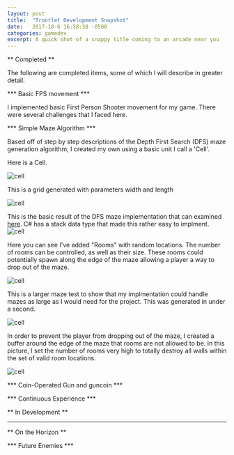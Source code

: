 ```yaml
---
layout: post
title:  "Trontlet Development Snapshot"
date:   2017-10-6 16:58:38 -0500
categories: gamedev
excerpt: A quick shot of a snappy title coming to an arcade near you
---
```



** Completed **

The following are completed items, some of which I will describe in greater detail.

*** Basic FPS movement ***

I implemented basic First Person Shooter movement for my game. There were several challenges that I faced here.

*** Simple Maze Algorithm ***

Based off of step by step descriptions of the Depth First Search (DFS) maze generation algorithm, I created my own using a basic unit I call a 'Cell'.

Here is a Cell.

![cell]({{site.url}}/assets/gamedev/trontlet/1.png)

This is a grid generated with parameters width and length

![cell]({{site.url}}/assets/gamedev/trontlet/2.png)

This is the basic result of the DFS maze implementation that can examined [here][mazegen]. C# has a stack data type that made this rather easy to implment.
![cell]({{site.url}}/assets/gamedev/trontlet/3.png)

Here you can see I've added "Rooms" with random locations. The number of rooms can be controlled, as well as their size. These rooms could potentially spawn along the edge of the maze allowing a player a way to drop out of the maze.

![cell]({{site.url}}/assets/gamedev/trontlet/4.png)

This is a larger maze test to show that my implmentation could handle mazes as large as I would need for the project. This was generated in under a second.

![cell]({{site.url}}/assets/gamedev/trontlet/5.png)


In order to prevent the player from dropping out of the maze, I created a buffer around the edge of the maze that rooms are not allowed to be. In this picture, I set the number of rooms very high to totally destroy all walls within the set of valid room locations.

![cell]({{site.url}}/assets/gamedev/trontlet/6.png)


*** Coin-Operated Gun and guncoin ***

*** Continuous Experience ***


** In Development **

***  ***

** On the Horizon **

*** Future Enemies ***



[mazegen]:https://github.com/lucasrumney94/trontlet/blob/master/trontlet/Assets/script/Maze.cs#L25
